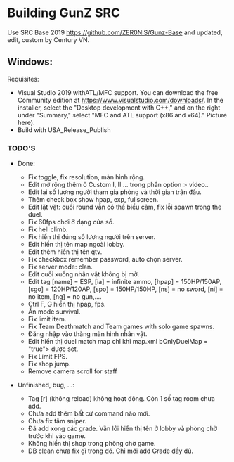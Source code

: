 # Building GunZ SRC
Use SRC Base 2019 https://github.com/ZER0NIS/Gunz-Base and updated, edit, custom by Century VN.

## Windows:
Requisites:

* Visual Studio 2019 withATL/MFC support. You can download the free Community edition at https://www.visualstudio.com/downloads/. In the installer, select the "Desktop development with C++," and on the right under "Summary," select "MFC and ATL support (x86 and x64)." Picture here).
* Build with USA_Release_Publish


### TODO'S
* Done:
	- Fix toggle, fix resolution, màn hình rộng.
	- Edit mở rộng thêm ô Custom I, II ... trong phần option > video..
	- Edit lại số lượng người tham gia phòng và thời gian trận đấu.
	- Thêm check box show hpap, exp, fullscreen.
	- Edit lặt vặt: cuối round vẫn có thể biểu cảm, fix lỗi spawn trong the duel.
	- Fix 60fps chơi ở dạng cửa sổ.
	- Fix hell climb.
	- Fix hiển thị đúng số lượng người trên server.
	- Edit hiển thị tên map ngoài lobby.
	- Edit thêm hiển thị tên qtv.
	- Fix checkbox remember password, auto chọn server.
	- Fix server mode: clan.
	- Edit cuối xuống nhân vật không bị mờ.
	- Edit tag [name] = ESP, [ia] = infinite ammo, [hpap] = 150HP/150AP, [sgo] = 120HP/120AP, [spo] = 150HP/150HP, [ns] = no sword, [ni] = no item, [ng] = no gun,....
	- Ctrl F, G hiển thị hpap, fps.
	- Ẩn mode survival.
	- Fix limit item.
	- Fix Team Deathmatch and Team games with solo game spawns.
	- Đăng nhập vào thẳng màn hình nhân vật.
	- Edit hiển thị duel match map chỉ khi map.xml bOnlyDuelMap = "true"> được set.
	- Fix Limit FPS. 
	- Fix shop jump.
	- Remove camera scroll for staff


* Unfinished, bug, ...:
	- Tag [r] (không reload) không hoạt động. Còn 1 số tag room chưa add.
	- Chưa add thêm bất cứ command nào mới.
	- Chưa fix tâm sniper.
	- Đã add xong các grade. Vẫn lỗi hiển thị tên ở lobby và phòng chờ trước khi vào game.
	- Không hiển thị shop trong phòng chờ game.
	- DB clean chưa fix gì trong đó. Chỉ mới add Grade đầy đủ.